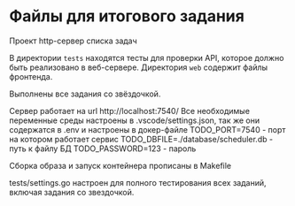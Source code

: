 # Файлы для итогового задания
Проект http-сервер списка задач

В директории `tests` находятся тесты для проверки API, которое должно быть реализовано в веб-сервере.
Директория `web` содержит файлы фронтенда.

Выполнены все задания со звёздочкой.

Сервер работает на url http://localhost:7540/
Все необходимые переменные среды настроены в .vscode/settings.json, так же они содержатся в .env и настроены в докер-файле
TODO_PORT=7540 - порт на котором работает сервис
TODO_DBFILE=./database/scheduler.db - путь к файлу БД
TODO_PASSWORD=123 - пароль

Сборка образа и запуск контейнера прописаны в Makefile

tests/settings.go настроен для полного тестирования всех заданий, включая задания со звездочкой.